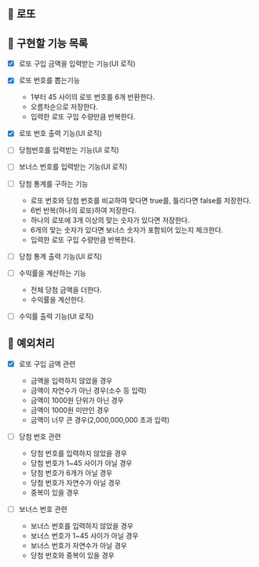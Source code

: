 ## 💸 로또

## :memo: 구현할 기능 목록

- [x] 로또 구입 금액을 입력받는 기능(UI 로직)

- [x] 로또 번호를 뽑는기능

  - 1부터 45 사이의 로또 번호를 6개 반환한다.
  - 오름차순으로 저장한다.
  - 입력한 로또 구입 수량만큼 반복한다.

- [x] 로또 번호 출력 기능(UI 로직)

- [ ] 당첨번호를 입력받는 기능(UI 로직)

- [ ] 보너스 번호를 입력받는 기능(UI 로직)

- [ ] 당첨 통계를 구하는 기능

  - 로또 번호와 당첨 번호를 비교하여 맞다면 true를, 틀리다면 false를 저장한다.
  - 6번 반복(하나의 로또)하여 저장한다.
  - 하나의 로또에 3개 이상의 맞는 숫자가 있다면 저장한다.
  - 6개의 맞는 숫자가 있다면 보너스 숫자가 포함되어 있는지 체크한다.
  - 입력한 로또 구입 수량만큼 반복한다.

- [ ] 당첨 통계 출력 기능(UI 로직)

- [ ] 수익률을 계산하는 기능

  - 전체 당첨 금액을 더한다.
  - 수익률을 계산한다.

- [ ] 수익률 출력 기능(UI 로직)

## 🚨 예외처리

- [x] 로또 구입 금액 관련

  - 금액을 입력하지 않았을 경우
  - 금액이 자연수가 아닌 경우(소수 등 입력)
  - 금액이 1000원 단위가 아닌 경우
  - 금액이 1000원 미만인 경우
  - 금액이 너무 큰 경우(2,000,000,000 초과 입력)

- [ ] 당첨 번호 관련

  - 당첨 번호를 입력하지 않았을 경우
  - 당첨 번호가 1~45 사이가 아닐 경우
  - 당첨 번호가 6개가 아닐 경우
  - 당첨 번호가 자연수가 아닐 경우
  - 중복이 있을 경우

- [ ] 보너스 번호 관련

  - 보너스 번호를 입력하지 않았을 경우
  - 보너스 번호가 1~45 사이가 아닐 경우
  - 보너스 번호가 자연수가 아닐 경우
  - 당첨 번호와 중복이 있을 경우
